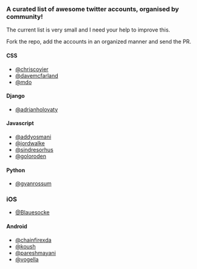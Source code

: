 ### A curated list of awesome twitter accounts, organised by community!


The current list is very small and I need your help to improve this. 

Fork the repo, add the accounts in an organized manner and send the PR.


#### CSS 
* [@chriscoyier](https://twitter.com/chriscoyier)
* [@davemcfarland](https://twitter.com/davemcfarland)
* [@mdo](https://twitter.com/mdo)

#### Django 
* [@adrianholovaty](https://twitter.com/adrianholovaty)

#### Javascript
* [@addyosmani](https://twitter.com/addyosmani)
* [@jordwalke](https://twitter.com/jordwalke)
* [@sindresorhus](https://twitter.com/sindresorhus)
* [@goloroden](https://twitter.com/goloroden)

#### Python
* [@gvanrossum](https://twitter.com/gvanrossum)

### iOS
* [@Blauesocke](https://twitter.com/Blauesocke)

#### Android
* [@chainfirexda](https://twitter.com/ChainfireXDA)
* [@koush](https://twitter.com/koush)
* [@pareshmayani](https://twitter.com/pareshmayani)
* [@vogella](https://twitter.com/vogella)

